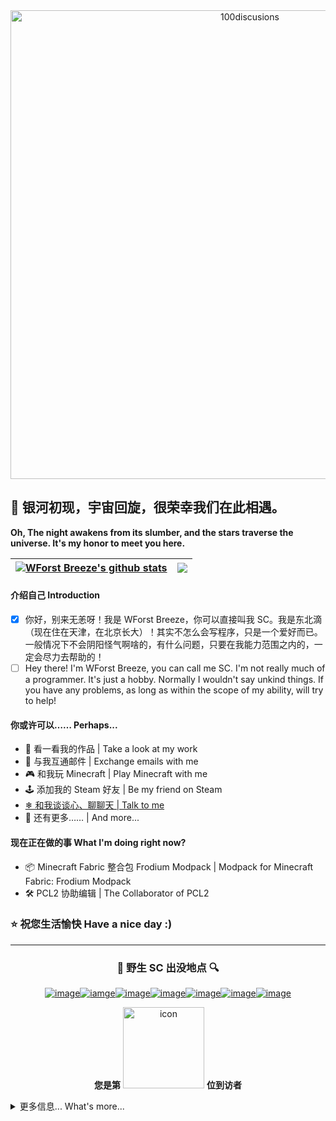   <!---
请注意：
此为 WForst-Breeze 的 Profile 的 README.md，将会展示在 WForst-Breeze 的个人主页上。
您可以随意使用这个文件作为您个人主页的模板。但请*尽可能*遵循以下的约定：
- 请尽量不要完全照搬，作为您的个人主页，更应该体现*您的*特色和态度~！例如全文的的开头，“银河初现，宇宙回旋”，就是我写的随笔中的节选，也正是我生活态度的体现。
- 您在借鉴此文件时，如果可以，您可以在这个仓库的 Issue 或其他渠道通知我。我很乐意看见别人喜欢我的作品，因此如果您告知了我，我会过去捧捧场的！
- 您可以随意借鉴这个文件中的所有元素而无需标识。
以上两条并非硬性要求也不是什么协议，也就是说，您完全可以不这样做。

同时，你也会看到我在这里发的牢骚。这里面大部分注释用处不大，图个乐，让自己开心而已啦~
  --->
  
<div align="center">
  
<img src="https://user-images.githubusercontent.com/110760354/227522829-070dc9a7-fffe-4d45-9e05-3d98532bb79c.png" alt="100discusions" width="750px">
</div>

## 👋 银河初现，宇宙回旋，很荣幸我们在此相遇。  
**Oh, The night awakens from its slumber, and the stars traverse the universe. It's my honor to meet you here.**
  <!---README Stats--->
  <!---鬼知道为什么这破玩意老是坏，蒸的服辣！！--->
| <a href="https://github.com/anuraghazra/github-readme-stats"><img align="center" src="https://github-readme-stats.vercel.app/api?username=WForst-Breeze&show_icons=true&include_all_commits=true&theme=buefy&hide_border=true" alt="WForst Breeze's github stats" /></a> | <a href="https://github.com/anuraghazra/github-readme-stats"><img align="center" src="https://github-readme-stats.vercel.app/api/top-langs/?username=WForst-Breeze&layout=compact&theme=buefy&hide_border=true" /></a> |
| ------------- | ------------- |

#### 介绍自己 Introduction
- [x] 你好，别来无恙呀！我是 WForst Breeze，你可以直接叫我 SC。我是东北滴（现在住在天津，在北京长大）！其实不怎么会写程序，只是一个爱好而已。一般情况下不会阴阳怪气啊啥的，有什么问题，只要在我能力范围之内的，一定会尽力去帮助的！  
- [ ] Hey there! I'm WForst Breeze, you can call me SC. I'm not really much of a programmer. It's just a hobby. Normally I wouldn't say unkind things. If you have any problems, as long as within the scope of my ability, will try to help!

#### 你或许可以…… Perhaps...
- 🤩 看一看我的作品 | Take a look at my work
- 💬 与我互通邮件 | Exchange emails with me
- 🎮 和我玩 Minecraft | Play Minecraft with me
- 🕹 添加我的 Steam 好友 | Be my friend on Steam
- [❄ 和我谈谈心、聊聊天 | Talk to me](https://github.com/WForst-Breeze/WForst-Breeze/issues/new/choose "聊什么都可以哦，你想对我说的话、想分享的事、想问我的问题都可以在这里畅所欲言！我会一直等着你~")
- 🤔 还有更多…… | And more...

#### 现在正在做的事 What I'm doing right now?
  <!----此项目已放弃 🎲 Minecraft Fabric/Forge 模组 WFB的简单命令 | Mod for Minecraft Fabric/Forge: WFB's Easy Commands --->
  <!----此项目筹划中 🎲 Minecraft Fabric/Forge/数据包 别了！烦人的配方 | Minecraft Fabric mod/Forge mod/Datapacks: No Annoying Recipes（Recipes+） --->
- 📦 Minecraft Fabric 整合包 Frodium Modpack | Modpack for Minecraft Fabric: Frodium Modpack
- 🛠 PCL2 协助编辑 | The Collaborator of PCL2  

### ⭐ 祝您生活愉快 Have a nice day :)
  <!---自2023.1.12开始统计的页面访问数量--->
  <!---已弃用![Page Views Count](https://badges.toozhao.com/badges/01GPHXFCCQ0WANPJ2B5Q8MGJG5/blue.svg)  --->
---
<div align="center">

### 🔎 野生 SC 出没地点 🔍
  <!---相关链接--->
[![image](https://img.shields.io/badge/-BiliBili-fb7299?style=for-the-badge)](https://space.bilibili.com/506713078 "跳转 Bilibili 个人主页")[![iamge](https://img.shields.io/badge/-AFDian-946ce6?style=for-the-badge)](https://afdian.net/a/Bailey_Z "跳转 爱发电创作者页面")[![image](https://img.shields.io/badge/-Twitter-1D9BF0?style=for-the-badge)](https://twitter.com/RbreezeQ "跳转 Twitter 个人资料")[![image](https://img.shields.io/badge/-Email-1074BE?style=for-the-badge)](mailto:sxcmxgst3319@hotmail.com "向我发送邮件")[![image](https://img.shields.io/badge/-Steam-171A21?style=for-the-badge)](https://steamcommunity.com/id/WForst_B "跳转 Steam 个人资料")[![image](https://img.shields.io/badge/-Wikipedia-f4f4f4?style=for-the-badge)](https://zh.wikipedia.org/wiki/User:WForstQing "跳转 Wikipedia 用户页")[![image](https://img.shields.io/badge/-Buy%20Me%20A%20Coffee-ffdd00?style=for-the-badge)](https://www.buymeacoffee.com/WForstB "跳转 Buy me a coffee 个人资料")  
  <!---访问次数统计--->
**您是第** <img src="https://profile-counter.glitch.me/WForst_Breeze/count.svg?comment=哼啊啊啊啊啊啊啊啊啊啊啊啊" alt="icon" width="130px"> **位到访者**
</div>

<details>
<summary>更多信息... What's more...</summary>

  <!---这些统计信息我超爱！来自 https://metrics.lecoq.io/ ，不过可惜风格不统一，就先折叠了--->
![Metrics](https://metrics.lecoq.io/WForst-Breeze?template=classic&repositories.forks=true&reactions=1&achievements=1&traffic=1&discussions=1&base=header%2C%20activity%2C%20community%2C%20repositories%2C%20metadata&base.indepth=false&base.hireable=false&base.skip=false&reactions=false&reactions.limit=200&reactions.limit.issues=100&reactions.limit.discussions=100&reactions.limit.discussions.comments=100&reactions.days=0&reactions.display=absolute&discussions=false&discussions.categories=true&discussions.categories.limit=0&achievements=false&achievements.threshold=C&achievements.secrets=true&achievements.display=detailed&achievements.limit=0&traffic=false&config.timezone=Asia%2FShanghai&config.display=large)
![Contributions](https://github-readme-activity-graph.cyclic.app/graph?username=WForst-Breeze&theme=github-light&hide_border=true&custom_title=WForst+Breeze's+Contribution+Graph)
</details>
